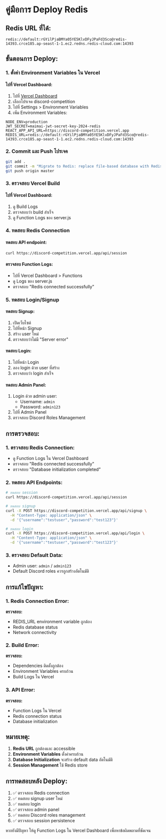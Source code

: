 # คู่มือการ Deploy Redis

## Redis URL ที่ได้:
```
redis://default:rGYilPjaBMYa05YE5KlvDFyJPaFd3Sco@redis-14393.crce185.ap-seast-1-1.ec2.redns.redis-cloud.com:14393
```

## ขั้นตอนการ Deploy:

### 1. **ตั้งค่า Environment Variables ใน Vercel**

#### ไปที่ Vercel Dashboard:
1. ไปที่ [Vercel Dashboard](https://vercel.com/dashboard)
2. เลือกโปรเจค discord-competition
3. ไปที่ Settings > Environment Variables
4. เพิ่ม Environment Variables:

```
NODE_ENV=production
JWT_SECRET=maimai-jwt-secret-key-2024-redis
REACT_APP_API_URL=https://discord-competition.vercel.app
REDIS_URL=redis://default:rGYilPjaBMYa05YE5KlvDFyJPaFd3Sco@redis-14393.crce185.ap-seast-1-1.ec2.redns.redis-cloud.com:14393
```

### 2. **Commit และ Push โปรเจค**

```bash
git add .
git commit -m "Migrate to Redis: replace file-based database with Redis"
git push origin master
```

### 3. **ตรวจสอบ Vercel Build**

#### ไปที่ Vercel Dashboard:
1. ดู Build Logs
2. ตรวจสอบว่า build สำเร็จ
3. ดู Function Logs ของ server.js

### 4. **ทดสอบ Redis Connection**

#### ทดสอบ API endpoint:
```bash
curl https://discord-competition.vercel.app/api/session
```

#### ตรวจสอบ Function Logs:
- ไปที่ Vercel Dashboard > Functions
- ดู Logs ของ server.js
- ตรวจสอบ "Redis connected successfully"

### 5. **ทดสอบ Login/Signup**

#### ทดสอบ Signup:
1. เปิดเว็บไซต์
2. ไปที่หน้า Signup
3. สร้าง user ใหม่
4. ตรวจสอบว่าไม่มี "Server error"

#### ทดสอบ Login:
1. ไปที่หน้า Login
2. ลอง login ด้วย user ที่สร้าง
3. ตรวจสอบว่า login สำเร็จ

#### ทดสอบ Admin Panel:
1. Login ด้วย admin user:
   - Username: `admin`
   - Password: `admin123`
2. ไปที่ Admin Panel
3. ตรวจสอบ Discord Roles Management

## การตรวจสอบ:

### 1. **ตรวจสอบ Redis Connection:**
- ดู Function Logs ใน Vercel Dashboard
- ตรวจสอบ "Redis connected successfully"
- ตรวจสอบ "Database initialization completed"

### 2. **ทดสอบ API Endpoints:**
```bash
# ทดสอบ session
curl https://discord-competition.vercel.app/api/session

# ทดสอบ signup
curl -X POST https://discord-competition.vercel.app/api/signup \
  -H "Content-Type: application/json" \
  -d '{"username":"testuser","password":"test123"}'

# ทดสอบ login
curl -X POST https://discord-competition.vercel.app/api/login \
  -H "Content-Type: application/json" \
  -d '{"username":"testuser","password":"test123"}'
```

### 3. **ตรวจสอบ Default Data:**
- Admin user: `admin` / `admin123`
- Default Discord roles ควรถูกสร้างอัตโนมัติ

## การแก้ไขปัญหา:

### 1. **Redis Connection Error:**
**ตรวจสอบ:**
- REDIS_URL environment variable ถูกต้อง
- Redis database status
- Network connectivity

### 2. **Build Error:**
**ตรวจสอบ:**
- Dependencies ติดตั้งถูกต้อง
- Environment Variables ครบถ้วน
- Build Logs ใน Vercel

### 3. **API Error:**
**ตรวจสอบ:**
- Function Logs ใน Vercel
- Redis connection status
- Database initialization

## หมายเหตุ:

1. **Redis URL** ถูกต้องและ accessible
2. **Environment Variables** ตั้งค่าครบถ้วน
3. **Database Initialization** จะสร้าง default data อัตโนมัติ
4. **Session Management** ใช้ Redis store

## การทดสอบหลัง Deploy:

1. ✅ ตรวจสอบ Redis connection
2. ✅ ทดสอบ signup user ใหม่
3. ✅ ทดสอบ login
4. ✅ ตรวจสอบ admin panel
5. ✅ ทดสอบ Discord roles management
6. ✅ ตรวจสอบ session persistence

หากยังมีปัญหา ให้ดู Function Logs ใน Vercel Dashboard เพื่อหาข้อผิดพลาดที่ชัดเจน
